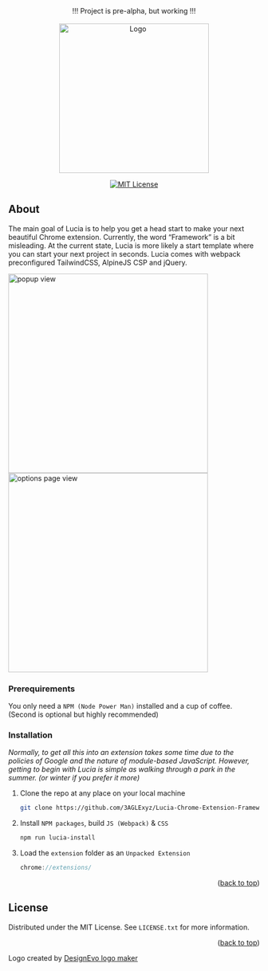 <div align="center">!!! Project is pre-alpha, but working !!!</div>

<br />
<div align="center">
  <a href="#">
    <img src="https://i.ibb.co/7CvYkk9/logo.png" alt="Logo" width="300" height="300">
  </a>

[![MIT License][license-shield]][license-url]

</div>

<!-- About -->
## About

The main goal of Lucia is to help you get a head start to make your next beautiful Chrome extension. Currently, the word “Framework” is a bit misleading. At the current state, Lucia is more likely a start template where you can start your next project in seconds. Lucia comes with webpack preconfigured TailwindCSS, AlpineJS CSP and jQuery.

<img src="https://i.ibb.co/vLZkn5w/82-DE7-BC3-AE34-4246-AFF7-ACA3-ABB3-EAF5.jpg" alt="popup view" width="400" />

<img src="https://i.ibb.co/8DKx5Dk/Screenshot-2022-08-14-005013.png" alt="options page view" width="400" />


### Prerequirements

You only need a `NPM (Node Power Man)` installed and a cup of coffee. (Second is optional but highly recommended)

### Installation

_Normally, to get all this into an extension takes some time due to the policies of Google and the nature of module-based JavaScript. However, getting to begin with Lucia is simple as walking through a park in the summer. (or winter if you prefer it more)_

1. Clone the repo at any place on your local machine
   ```sh
   git clone https://github.com/3AGLExyz/Lucia-Chrome-Extension-Framework
   ```
2. Install `NPM packages`, build `JS (Webpack)` & `CSS`
   ```sh
   npm run lucia-install
   ```
3. Load the `extension` folder as an `Unpacked Extension` 
   ```js
   chrome://extensions/
   ```
<p align="right">(<a href="#readme-top">back to top</a>)</p>

<!-- LICENSE -->
## License

Distributed under the MIT License. See `LICENSE.txt` for more information.

<p align="right">(<a href="#readme-top">back to top</a>)</p>


<!-- MARKDOWN LINKS & IMAGES -->
<!-- https://www.markdownguide.org/basic-syntax/#reference-style-links -->
[license-shield]: https://img.shields.io/github/license/othneildrew/Best-README-Template.svg?style=for-the-badge
[license-url]: https://github.com/3AGLExyz/Lucia-Chrome-Extension-Framework/blob/master/LICENSE.txt

<div>Logo created by <a href="https://www.designevo.com/" title="Free Online Logo Maker">DesignEvo logo maker</a></div>
